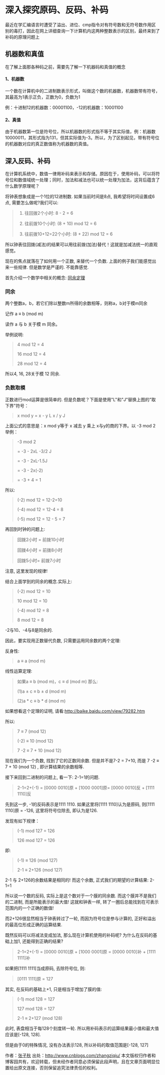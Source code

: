 # 深入探究原码、反码、补码

最近在学汇编语言时遭受了溢出、进位、cmp指令对有符号数和无符号数作用区别的毒打，因此在网上详细查询一下计算机内这两种整数表示的区别，最终来到了补码的原理问题上

## 机器数和真值

在了解上面那各种码之前，需要先了解一下机器码和真值的概念

#### 1、机器数

一个数在计算机中的二进制数表示形式，叫做这个数的机器数，机器数带有符号，其最高为1表示正负，正数为0，负数为1

例：十进制12的机器数：00001100，-12的机器数：10001100

#### 2、真值

由于机器数第一位是符号位，所以机器数的形式指不等于其实际值，例：机器数10000011，其形式指为131，但其实际值为-3。所以，为了区别起见，带有符号位的机器数对应的真正数值称为机器数的真值。

## 深入反码、补码

在计算机系统中，数值一律用补码来表示和存储。原因在于，使用补码，可以将符号位和数值域统一处理；同时，加法和减法也可以统一处理为加法，这背后蕴含了什么数学原理呢？

将钟表想象成是一个1位的12进制数. 如果当前时间是8点, 我希望将时间设置成6点, 需要怎么做呢?我们可以:

> 1. 往回拨2个小时: 8 - 2 = 6
>
> 2. 往前拨10个小时: (8 + 10) mod 12 = 6
>
> 3. 往前拨10+12=22个小时: (8 + 22) mod 12 = 6

所以钟表往回拨(减法)的结果可以用往前拨(加法)替代！这就是加减法统一的直观感觉。

现在的焦点就落在了如何用一个正数, 来替代一个负数. 上面的例子我们能感觉出来一些规律. 但是数学是严谨的. 不能靠感觉.

首先介绍一个数学中相关的概念: [同余定理](https://baike.baidu.com/item/同余定理/1212360)

### 同余

两个整数a，b，若它们除以整数m所得的余数相等，则称a，b对于模m同余

记作 a ≡ b (mod m)

读作 a 与 b 关于模 m 同余。

举例说明:

> 4 mod 12 = 4
>
> 16 mod 12 = 4
>
> 28 mod 12 = 4

所以4, 16, 28关于模 12 同余.

### 负数取模

正数进行mod运算是很简单的. 但是负数呢？下面是使用"L"和"J"替换上图的"取下界"符号：

> x mod y = x - y L x / y J

上面公式的意思是：x mod y等于 x 减去 y 乘上 x与y的商的下界。以 -3 mod 2 举例：

>  -3 mod 2
>
> = -3 - 2xL -3/2 J
>
> = -3 - 2xL-1.5J
>
> = -3 - 2x(-2)
>
> = -3 + 4 = 1

所以:

> (-2) mod 12 = 12-2=10
>
> (-4) mod 12 = 12-4 = 8
>
> (-5) mod 12 = 12 - 5 = 7

再回到时钟的问题上:

> 回拨2小时 = 前拨10小时
>
> 回拨4小时 = 前拨8小时
>
> 回拨5小时= 前拨7小时

注意, 这里发现的规律!

结合上面学到的同余的概念.实际上:

> (-2) mod 12 = 10
>
> 10 mod 12 = 10

> (-4) mod 12 = 8
>
> 8 mod 12 = 8

-2与10、-4与8是同余的.

因此，要实现用正数替代负数, 只需要运用同余数的两个定理:

反身性:

> a ≡ a (mod m)

线性运算定理:

> 如果a ≡ b (mod m)，c ≡ d (mod m) 那么:
>
> (1)a ± c ≡ b ± d (mod m)
>
> (2)a * c ≡ b * d (mod m)

如果想看这个定理的证明, 请看:http://baike.baidu.com/view/79282.htm

所以:

> 7 ≡ 7 (mod 12)
>
> (-2) ≡ 10 (mod 12)
>
> 7 -2 ≡ 7 + 10 (mod 12)

现在我们为一个负数, 找到了它的正数同余数. 但是并不是7-2 = 7+10, 而是 7 -2 ≡ 7 + 10 (mod 12) , 即计算结果的余数相等.

接下来回到二进制的问题上, 看一下: 2-1=1的问题.

>  2-1=2+(-1) = [0000 0010]原 + [1000 0001]原= [0000 0010]反 + [1111 1110]反

先到这一步, -1的反码表示是1111 1110. 如果这里将[1111 1110]认为是原码, 则[1111 1110]原 = -126, 这里将符号位除去, 即认为是126.

发现有如下规律：

> (-1) mod 127 = 126
>
> 126 mod 127 = 126

即:

> (-1) ≡ 126 (mod 127)
>
> 2-1 ≡ 2+126 (mod 127)

2-1 与 2+126的余数结果是相同的! 而这个余数, 正式我们的期望的计算结果: 2-1=1

所以说一个数的反码, 实际上是这个数对于一个膜的同余数. 而这个膜并不是我们的二进制, 而是所能表示的最大值! 这就和钟表一样, 转了一圈后总能找到在可表示范围内的一个正确的数值!

而2+126很显然相当于钟表转过了一轮, 而因为符号位是参与计算的, 正好和溢出的最高位形成正确的运算结果.

既然反码可以将减法变成加法, 那么现在计算机使用的补码呢? 为什么在反码的基础上加1, 还能得到正确的结果?

> 2-1=2+(-1) = [0000 0010]原 + [1000 0001]原 = [0000 0010]补 + [1111 1111]补

如果把[1111 1111]当成原码, 去除符号位, 则:

> [0111 1111]原 = 127

其实, 在反码的基础上+1, 只是相当于增加了膜的值:

> (-1) mod 128 = 127
>
> 127 mod 128 = 127
>
> 2-1 ≡ 2+127 (mod 128)

此时, 表盘相当于每128个刻度转一轮. 所以用补码表示的运算结果最小值和最大值应该是[-128, 128].

但是由于0的特殊情况, 没有办法表示128, 所以补码的取值范围是[-128, 127]



作者：[张子秋](http://www.cnblogs.com/zhangziqiu/)
出处：http://www.cnblogs.com/zhangziqiu/ 
本文版权归作者和博客园共有，欢迎转载，但未经作者同意必须保留此段声明，且在文章页面明显位置给出原文连接，否则保留追究法律责任的权利。